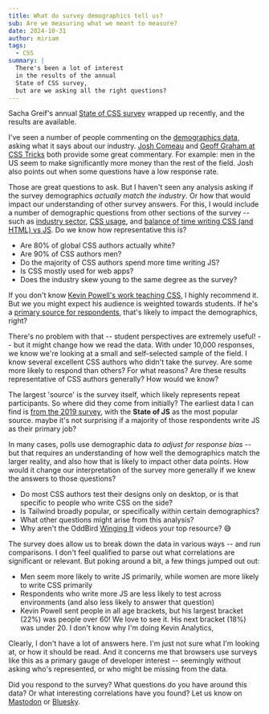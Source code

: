 ```yaml
---
title: What do survey demographics tell us?
sub: Are we measuring what we meant to measure?
date: 2024-10-31
author: miriam
tags:
  - CSS
summary: |
  There's been a lot of interest
  in the results of the annual
  State of CSS survey,
  but are we asking all the right questions?
---
```


Sacha Greif's annual
[State of CSS survey](https://2024.stateofcss.com/en-US/)
wrapped up recently,
and the results are available.

I've seen a number of people
commenting on the
[demographics data](https://2024.stateofcss.com/en-US/demographics/),
asking what it says about our industry.
[Josh Comeau](https://www.joshwcomeau.com/email/2024-10-22-css-survey/)
and [Geoff Graham at CSS Tricks](https://css-tricks.com/state-of-css-2024-results/)
both provide some great commentary.
For example:
men in the US seem to make significantly more money
than the rest of the field.
Josh also points out when some questions
have a low response rate.

Those are great questions to ask.
But I haven't seen any analysis asking
if the survey demographics _actually match the industry_.
Or how that would impact our understanding of other survey answers.
For this, I would include a number of demographic questions
from other sections of the survey --
such as [industry sector](https://2024.stateofcss.com/en-US/usage/#industry_sector),
[CSS usage](https://2024.stateofcss.com/en-US/usage/#usage_type),
and [balance of time writing CSS (and HTML) vs JS](https://2024.stateofcss.com/en-US/usage/#css_js_balance).
Do we know how representative this is?

- Are 80% of global CSS authors actually white?
- Are 90% of CSS authors men?
- Do the majority of CSS authors spend more time writing JS?
- Is CSS mostly used for web apps?
- Does the industry skew young to the same degree as the survey?

If you don't know [Kevin Powell's work teaching CSS](https://www.kevinpowell.co/),
I highly recommend it.
But we you might expect
his audience is weighted towards students.
If he's a [primary source for respondents](https://2024.stateofcss.com/en-US/demographics/#source),
that's likely to impact the demographics, right?

There's no problem with that --
student perspectives are extremely useful! --
but it might change how we read the data.
With under 10,000 responses,
we know we're looking at a small
and self-selected sample of the field.
I know several excellent CSS authors
who didn't take the survey.
Are some more likely to respond than others?
For what reasons?
Are these results representative of CSS authors generally?
How would we know?

The largest 'source' is the survey itself,
which likely represents repeat participants.
So where did they come from initially?
The earliest data I can find is
[from the 2019 survey](https://2019.stateofcss.com/demographics/#source),
with the **State of JS**
as the most popular source.
maybe it's not surprising if a majority of those respondents
write JS as their primary job?

In many cases,
polls use demographic data
_to adjust for response bias_ --
but that requires an understanding of how well
the demographics match the larger reality,
and also how that is likely to impact other data points.
How would it change our interpretation of the survey more generally
if we knew the answers to those questions?

- Do most CSS authors test their designs only on desktop,
  or is that specific to people who write CSS on the side?
- Is Tailwind broadly popular,
  or specifically within certain demographics?
- What other questions might arise from this analysis?
- Why aren't the OddBird [Winging It](https://www.oddbird.net/wingingit/) videos your top resource? 😅

The survey does allow us
to break down the data in various ways --
and run comparisons.
I don't feel qualified to parse out
what correlations are significant or relevant.
But poking around a bit,
a few things jumped out out:

- Men seem more likely to write JS primarily,
  while women are more likely to write CSS primarily
- Respondents who write more JS are
  less likely to test across environments
  (and also less likely to answer that question)
- Kevin Powell sent people in all age brackets,
  but his largest bracket (22%) was people over 60!
  We love to see it.
  His next bracket (18%) was under 20.
  I don't know why I'm doing Kevin Analytics,

Clearly, I don't have a lot of answers here.
I'm just not sure what I'm looking at,
or how it should be read.
And it concerns me that browsers use surveys like this
as a primary gauge of developer interest --
seemingly without asking who's represented,
or who might be missing from the data.

Did you respond to the survey?
What questions do you have around this data?
Or what interesting correlations have you found?
Let us know on
[Mastodon](https://front-end.social/@oddbird)
or [Bluesky](https://bsky.app/profile/oddbird.dev).
